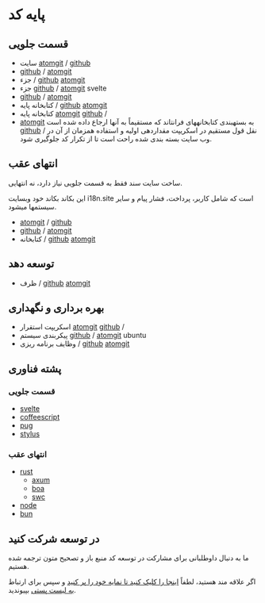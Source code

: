 # پایه کد

## قسمت جلویی

* سایت [atomgit](https://atomgit.com/i18n/proto) / [github](https://github.com/i18n-site/site)
* [github](https://github.com/i18n-site/md) / [atomgit](https://atomgit.com/i18n/md)
* جزء / [github](https://github.com/i18n-site/18x) [atomgit](https://atomgit.com/i18n/18x)
* جزء [github](https://github.com/i18n-site/plugin) / [atomgit](https://atomgit.com/i18n/plugin) svelte
* [github](https://github.com/i18n-site/proto) / [atomgit](https://atomgit.com/i18n/proto)
* کتابخانه پایه / [github](https://github.com/i18n-site/lib) [atomgit](https://atomgit.com/i18n/lib)
* کتابخانه پایه [atomgit](https://atomgit.com/i18n/ie) [github](https://github.com/i18n-site/ie) /
* [atomgit](https://atomgit.com/i18n/x) به بستهبندی کتابخانههای فرانتاند که مستقیماً به آنها ارجاع داده شده است [github](https://github.com/i18n-site/x) /
  نقل قول مستقیم در اسکریپت مقداردهی اولیه و استفاده همزمان از آن در وب سایت بسته بندی شده راحت است تا از تکرار کد جلوگیری شود.

## انتهای عقب

ساخت سایت سند فقط به قسمت جلویی نیاز دارد، نه انتهایی.

این بکاند بکاند خود وبسایت i18n.site است که شامل کاربر، پرداخت، فشار پیام و سایر سیستمها میشود.

* [atomgit](https://atomgit.com/i18n-api/srv) / [github](https://github.com/i18n-api/srv)
* [github](https://github.com/i18n-api/pub) / [atomgit](https://atomgit.com/i18n-api/pub)
* کتابخانه / [github](https://github.com/i18n-site/rust) [atomgit](https://atomgit.com/i18n/rust)

## توسعه دهد

* ظرف / [github](https://github.com/i18n-api/srv.docker) [atomgit](https://atomgit.com/i18n-api/srv.docker)

## بهره برداری و نگهداری

* اسکریپت استقرار [atomgit](https://atomgit.com/i18n-ops/ops) [github](https://github.com/i18n-ops/ops) /
* پیکربندی سیستم [github](https://github.com/i18n-ops/ubuntu) / [atomgit](https://atomgit.com/i18n-ops/ubuntu) ubuntu
* وظایف برنامه ریزی / [github](https://github.com/i18n-cron/cron) [atomgit](https://atomgit.com/i18n/cron)

## پشته فناوری

### قسمت جلویی

* [svelte](//svelte.dev)
* [coffeescript](//coffeescript.org)
* [pug](https://github.com/pugjs/pug)
* [stylus](https://stylus.com)

### انتهای عقب

* [rust](//rust.org)
  * [axum](//github.com/tokio-rs/axum)
  * [boa](//github.com/boa-dev/boa)
  * [swc](//swc.rs)
* [node](//nodejs.org)
* [bun](//bun.dev)

## در توسعه شرکت کنید

ما به دنبال داوطلبانی برای مشارکت در توسعه کد منبع باز و تصحیح متون ترجمه شده هستیم.

اگر علاقه مند هستید، لطفاً [اینجا را کلیک کنید تا نمایه خود را پر کنید](https://ggl.link/i18n) و سپس برای ارتباط [به لیست پستی](https://groups.google.com/u/2/g/i18n-site) بپیوندید.
